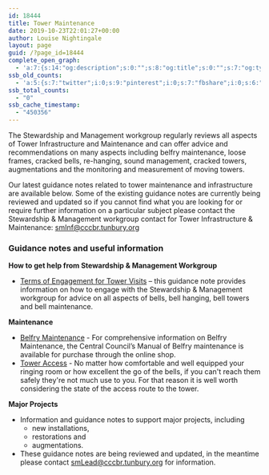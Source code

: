 ```yaml
---
id: 18444
title: Tower Maintenance
date: 2019-10-23T22:01:27+00:00
author: Louise Nightingale
layout: page
guid: /?page_id=18444
complete_open_graph:
  - 'a:7:{s:14:"og:description";s:0:"";s:8:"og:title";s:0:"";s:7:"og:type";s:0:"";s:12:"twitter:card";s:7:"summary";s:15:"twitter:creator";s:0:"";s:19:"twitter:description";s:0:"";s:8:"og:image";s:0:"";}'
ssb_old_counts:
  - 'a:5:{s:7:"twitter";i:0;s:9:"pinterest";i:0;s:7:"fbshare";i:0;s:6:"reddit";i:0;s:6:"tumblr";N;}'
ssb_total_counts:
  - "0"
ssb_cache_timestamp:
  - "450356"
---
```

The Stewardship and Management workgroup regularly reviews all aspects of Tower Infrastructure and Maintenance and can offer advice and recommendations on many aspects including belfry maintenance, loose frames, cracked bells, re-hanging, sound management, cracked towers, augmentations and the monitoring and measurement of moving towers.

Our latest guidance notes related to tower maintenance and infrastructure are available below. Some of the existing guidance notes are currently being reviewed and updated so if you cannot find what you are looking for or require further information on a particular subject please contact the Stewardship & Management workgroup contact for Tower Infrastructure & Maintenance: smInf@cccbr.tunbury.org

### Guidance notes and useful information

**How to get help from Stewardship & Management Workgroup**

  * [Terms of Engagement for Tower Visits](https://cccbr.org.uk/wp-content/uploads/2019/03/Ref-SM_ToE_2018-Ver-2.0.pdf) – this guidance note provides information on how to engage with the Stewardship & Management workgroup for advice on all aspects of bells, bell hanging, bell towers and bell maintenance.

**Maintenance**

  * [Belfry Maintenance](/product/manual-of-belfry-maintenance/) - For comprehensive information on Belfry Maintenance, the Central Council’s Manual of Belfry maintenance is available for purchase through the online shop.
  * <a href="https://cccbr.org.uk/wp-content/uploads/2019/10/SM_TowerAccess_2019_Ver_2.pdf" target="_blank" rel="noopener noreferrer">Tower Access</a> - No matter how comfortable and well equipped your ringing room or how excellent the go of the bells, if you can&apos;t reach them safely they&apos;re not much use to you. For that reason it is well worth considering the state of the access route to the tower.

**Major Projects**

  * Information and guidance notes to support major projects, including 
      * new installations,
      * restorations and
      * augmentations.
  * These guidance notes are being reviewed and updated, in the meantime please contact smLead@cccbr.tunbury.org for information.
